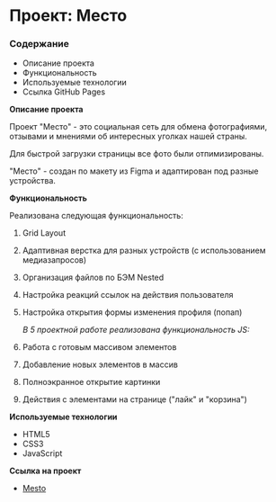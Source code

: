 # Проект: Место

### Содержание

* Описание проекта
* Функциональность
* Используемые технологии
* Ссылка GitHub Pages

**Описание проекта**

Проект "Место" - это социальная сеть для обмена фотографиями, отзывами и мнениями об интересных уголках нашей страны.

Для быстрой загрузки страницы все фото были отпимизированы.

"Место" - создан по макету из Figma и адаптирован под разные устройства.

**Функциональность**

Реализована следующая функциональность:
1. Grid Layout
2. Адаптивная верстка для разных устройств (с использованием медиазапросов)
3. Организация файлов по БЭМ Nested
4. Настройка реакций ссылок на действия пользователя
5. Настройка открытия формы изменения профиля (попап)
    
    *В 5 проектной работе реализована функциональность JS:*
6. Работа с готовым массивом элементов
7. Добавление новых элементов в массив
8. Полноэкранное открытие картинки
9. Действия с элементами на странице ("лайк" и "корзина")


**Используемые технологии**

* HTML5
* CSS3
* JavaScript

**Ссылка на проект**

* [Mesto](https://olgasolo21.github.io/mesto/)
